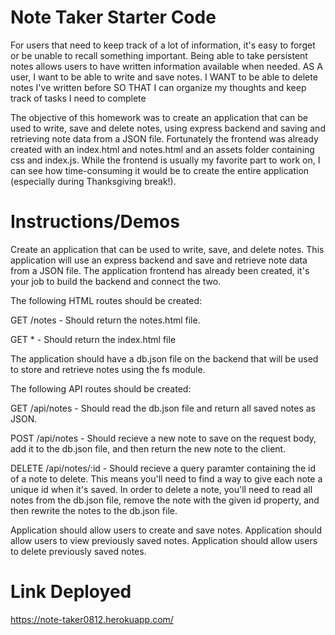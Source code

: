 # Note Taker Starter Code

For users that need to keep track of a lot of information, it's easy to forget or be unable to recall something important. Being able to take persistent notes allows users to have written information available when needed. AS A user, I want to be able to write and save notes. I WANT to be able to delete notes I've written before SO THAT I can organize my thoughts and keep track of tasks I need to complete

The objective of this homework was to create an application that can be used to write, save and delete notes, using express backend and saving and retrieving note data from a JSON file. Fortunately the frontend was already created with an index.html and notes.html and an assets folder containing css and index.js. While the frontend is usually my favorite part to work on, I can see how time-consuming it would be to create the entire application (especially during Thanksgiving break!).

# Instructions/Demos

Create an application that can be used to write, save, and delete notes. This application will use an express backend and save and retrieve note data from a JSON file.
The application frontend has already been created, it's your job to build the backend and connect the two.

The following HTML routes should be created:

GET /notes - Should return the notes.html file.

GET * - Should return the index.html file

The application should have a db.json file on the backend that will be used to store and retrieve notes using the fs module.

The following API routes should be created:

GET /api/notes - Should read the db.json file and return all saved notes as JSON.

POST /api/notes - Should recieve a new note to save on the request body, add it to the db.json file, and then return the new note to the client.

DELETE /api/notes/:id - Should recieve a query paramter containing the id of a note to delete. This means you'll need to find a way to give each note a unique id when it's saved. In order to delete a note, you'll need to read all notes from the db.json file, remove the note with the given id property, and then rewrite the notes to the db.json file.

Application should allow users to create and save notes.
Application should allow users to view previously saved notes.
Application should allow users to delete previously saved notes.


# Link Deployed
https://note-taker0812.herokuapp.com/
